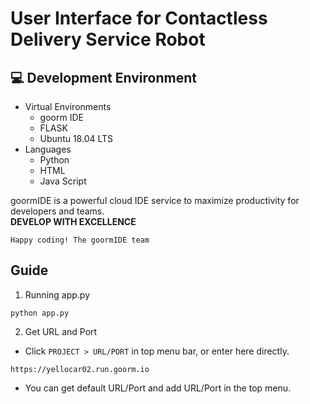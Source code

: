 # User Interface for Contactless Delivery Service Robot

## :computer: Development Environment

* Virtual Environments
	* goorm IDE
	* FLASK
	* Ubuntu 18.04 LTS
* Languages
	* Python
	* HTML
	* Java Script

goormIDE is a powerful cloud IDE service to maximize productivity for developers and teams.  
**DEVELOP WITH EXCELLENCE**  

`Happy coding! The goormIDE team`


## Guide

1. Running app.py
```
python app.py
```

2. Get URL and Port

* Click `PROJECT > URL/PORT` in top menu bar, or enter here directly.
```
https://yellocar02.run.goorm.io
```
* You can get default URL/Port and add URL/Port in the top menu.
	
